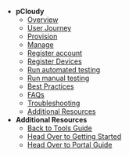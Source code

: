 - **pCloudy**
  - [Overview](pcloudy/pcloudy-overview)
  -	[User Journey](pcloudy/pcloudy-user-journey)
  - [Provision](pcloudy/pcloudy-provision)
  - [Manage](pcloudy/pcloudy-manage)
  - [Register account](pcloudy/pcloudy-register)
  - [Register Devices](pcloudy/pcloudy-register-devices)
  - [Run automated testing](pcloudy/pcloudy-automated-testing)
  - [Run manual testing](pcloudy/pcloudy-manual-testing)    
  - [Best Practices](pcloudy/pcloudy-best-practices)
  - [FAQs](pcloudy/pcloudy-faqs)
  - [Troubleshooting](pcloudy/pcloudy-troubleshooting)
  - [Additional Resources](pcloudy/pcloudy-additional-resources)        
- **Additional Resources**
  - [Back to Tools Guide](https://docs.developer.tech.gov.sg/docs/ship-hats-tools-guide/#/tools-overview)
  - [Head Over to Getting Started](https://docs.developer.tech.gov.sg/docs/ship-hats-getting-started-guide/#/)
  - [Head Over to Portal Guide](https://docs.developer.tech.gov.sg/docs/ship-hats-portal-guide/#/ship-hats-portal-overview)